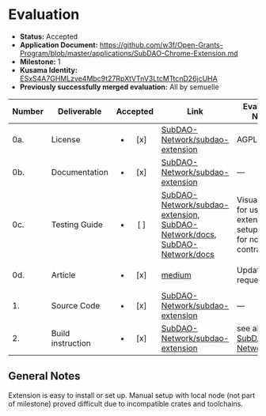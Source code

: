 # Evaluation

- **Status:** Accepted
- **Application Document:** https://github.com/w3f/Open-Grants-Program/blob/master/applications/SubDAO-Chrome-Extension.md
- **Milestone:** 1
- **Kusama Identity:** [ESxS4A7GHMLzve4Mbc9t27RpXtVTnV3LtcMTtcnD26jcUHA](https://polkascan.io/pre/kusama/account/ESxS4A7GHMLzve4Mbc9t27RpXtVTnV3LtcMTtcnD26jcUHA)
- **Previously successfully merged evaluation:** All by semuelle

| Number | Deliverable       |        Accepted        | Link                                                                                                                                                                                                                                                                                                                                                                                                                         | Evaluation Notes                                                                                                                        |
| ------ | ----------------- | :--------------------: | ---------------------------------------------------------------------------------------------------------------------------------------------------------------------------------------------------------------------------------------------------------------------------------------------------------------------------------------------------------------------------------------------------------------------------- | --------------------------------------------------------------------------------------------------------------------------------------- |
| 0a.    | License           | <ul><li>[x] </li></ul> | [SubDAO-Network/subdao-extension](https://github.com/SubDAO-Network/subdao-extension/blob/841e5dd404a72166701fb53baba1ab1c164072c6/LICENSE)                                                                                                                                                                                                                                                                                  | AGPL                                                                                                                                    |
| 0b.    | Documentation     | <ul><li>[x] </li></ul> | [SubDAO-Network/subdao-extension](https://github.com/SubDAO-Network/subdao-extension/blob/841e5dd404a72166701fb53baba1ab1c164072c6/docs/tutorial.md)                                                                                                                                                                                                                                                                         | —                                                                                                                                       |
| 0c.    | Testing Guide     | <ul><li>[ ] </li></ul> | [SubDAO-Network/subdao-extension](https://github.com/SubDAO-Network/subdao-extension/blob/3fd74be91e12e8c33825aea966b3b9db2be6b5e3/docs/testing.md), [SubDAO-Network/docs](https://github.com/SubDAO-Network/docs/blob/3dd6945f016a24d8ee62de148b2c58c60458267c/usage/README.md), [SubDAO-Network/docs](https://github.com/SubDAO-Network/docs/blob/3dd6945f016a24d8ee62de148b2c58c60458267c/deployment/deployment_guide.md) | Visual manual for use of extension, setup guide for node and contracts                                                                  |
| 0d.    | Article           | <ul><li>[x] </li></ul> | [medium](https://subdao.medium.com/subdao-chrome-extention-a-new-chapter-in-dao-governance-a5efeb74310a)                                                                                                                                                                                                                                                                                                                     | Updated on request                                                                                                                      |
| 1.     | Source Code       | <ul><li>[x] </li></ul> | [SubDAO-Network/subdao-extension](https://github.com/SubDAO-Network/subdao-extension/tree/19336acab935692ac6094f2f6b147b86e26d6c5d)                                                                                                                                                                                                                                                                                          | —                                                                                                                                       |
| 2.     | Build instruction | <ul><li>[x] </li></ul> | [SubDAO-Network/subdao-extension](https://github.com/SubDAO-Network/subdao-extension/blob/19336acab935692ac6094f2f6b147b86e26d6c5d/README.md)                                                                                                                                                                                                                                                                                | see also [SubDAO-Network/docs](https://github.com/SubDAO-Network/docs/blob/3dd6945f016a24d8ee62de148b2c58c60458267c/tutorial/README.md) |

## General Notes

Extension is easy to install or set up. Manual setup with local node (not part of milestone) proved difficult due to incompatible crates and toolchains.
